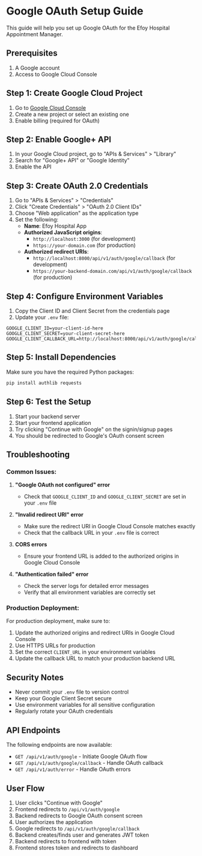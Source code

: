 # Google OAuth Setup Guide

This guide will help you set up Google OAuth for the Efoy Hospital Appointment Manager.

## Prerequisites

1. A Google account
2. Access to Google Cloud Console

## Step 1: Create Google Cloud Project

1. Go to [Google Cloud Console](https://console.cloud.google.com/)
2. Create a new project or select an existing one
3. Enable billing (required for OAuth)

## Step 2: Enable Google+ API

1. In your Google Cloud project, go to "APIs & Services" > "Library"
2. Search for "Google+ API" or "Google Identity"
3. Enable the API

## Step 3: Create OAuth 2.0 Credentials

1. Go to "APIs & Services" > "Credentials"
2. Click "Create Credentials" > "OAuth 2.0 Client IDs"
3. Choose "Web application" as the application type
4. Set the following:
   - **Name**: Efoy Hospital App
   - **Authorized JavaScript origins**: 
     - `http://localhost:3000` (for development)
     - `https://your-domain.com` (for production)
   - **Authorized redirect URIs**:
     - `http://localhost:8000/api/v1/auth/google/callback` (for development)
     - `https://your-backend-domain.com/api/v1/auth/google/callback` (for production)

## Step 4: Configure Environment Variables

1. Copy the Client ID and Client Secret from the credentials page
2. Update your `.env` file:

```env
GOOGLE_CLIENT_ID=your-client-id-here
GOOGLE_CLIENT_SECRET=your-client-secret-here
GOOGLE_CLIENT_CALLBACK_URL=http://localhost:8000/api/v1/auth/google/callback
```

## Step 5: Install Dependencies

Make sure you have the required Python packages:

```bash
pip install authlib requests
```

## Step 6: Test the Setup

1. Start your backend server
2. Start your frontend application
3. Try clicking "Continue with Google" on the signin/signup pages
4. You should be redirected to Google's OAuth consent screen

## Troubleshooting

### Common Issues:

1. **"Google OAuth not configured" error**
   - Check that `GOOGLE_CLIENT_ID` and `GOOGLE_CLIENT_SECRET` are set in your `.env` file

2. **"Invalid redirect URI" error**
   - Make sure the redirect URI in Google Cloud Console matches exactly
   - Check that the callback URL in your `.env` file is correct

3. **CORS errors**
   - Ensure your frontend URL is added to the authorized origins in Google Cloud Console

4. **"Authentication failed" error**
   - Check the server logs for detailed error messages
   - Verify that all environment variables are correctly set

### Production Deployment:

For production deployment, make sure to:

1. Update the authorized origins and redirect URIs in Google Cloud Console
2. Use HTTPS URLs for production
3. Set the correct `CLIENT_URL` in your environment variables
4. Update the callback URL to match your production backend URL

## Security Notes

- Never commit your `.env` file to version control
- Keep your Google Client Secret secure
- Use environment variables for all sensitive configuration
- Regularly rotate your OAuth credentials

## API Endpoints

The following endpoints are now available:

- `GET /api/v1/auth/google` - Initiate Google OAuth flow
- `GET /api/v1/auth/google/callback` - Handle OAuth callback
- `GET /api/v1/auth/error` - Handle OAuth errors

## User Flow

1. User clicks "Continue with Google"
2. Frontend redirects to `/api/v1/auth/google`
3. Backend redirects to Google OAuth consent screen
4. User authorizes the application
5. Google redirects to `/api/v1/auth/google/callback`
6. Backend creates/finds user and generates JWT token
7. Backend redirects to frontend with token
8. Frontend stores token and redirects to dashboard 